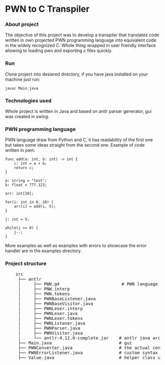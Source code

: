 # PWN to C Transpiler
### About project
The objective of this project was to develop a transpiler that translates code written in own projected PWN programming language into equivalent code in the widely recognized C. Whole thing wrapped in user friendly interface allowing to loading pwn and exporting c files quickly.  
### Run
Clone project into desiered directory, if you have java installed on your machine just run:  
```
javac Main.java
```
### Technologies used
Whole project is written in Java and based on antlr parser generator, gui was created in swing.  
### PWN programming language
PWN language draw from Python and C, it has readability of the first one but takes some ideas straight from the second one.
Example of code written in pwn:  
```
func add(a: int, b: int) -> int {
    c: int = a + b;
    return c;
}

a: string = "test";
b: float = 777.123;

arr: int[10];

for(i: int in 0..10) {
    arr[i] = add(i, 5);
}

j: int = 5;

while(j >= 0) {
    j--;
}
```
More examples as well as examples with errors to showcase the error handler are in the examples directory.
### Project structure
<pre>
    src
     ├── antlr
     |     ├── PWN.g4                        # PWN language grammar
     |     ├── PNW.interp
     |     ├── PWN.tokens                    
     |     ├── PWNBaseListener.java
     |     ├── PWNBaseVisitor.java
     |     ├── PWNLexer.interp
     |     ├── PWNLexer.java
     |     ├── PWNLexer.tokens
     |     ├── PWNListener.java
     |     ├── PWNParser.java
     |     ├── PWNVisitor.java
     |     └── antlr-4.12.0-complete.jar    # antlr java archive
     ├── Main.java                          # gui
     ├── PWNConverter.java                  # the actual converter logic class
     ├── PWNErrorListener.java              # custom syntax error handler
     ├── Value.java                         # helper class used to evaluate expressions
</pre>
